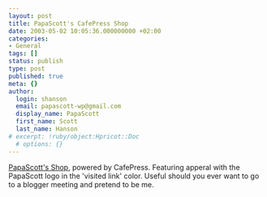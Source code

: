 ```yaml
---
layout: post
title: PapaScott's CafePress Shop
date: 2003-05-02 10:05:36.000000000 +02:00
categories:
- General
tags: []
status: publish
type: post
published: true
meta: {}
author:
  login: shanson
  email: papascott-wp@gmail.com
  display_name: PapaScott
  first_name: Scott
  last_name: Hanson
# excerpt: !ruby/object:Hpricot::Doc
  # options: {}
---
```

<p><a title="PapaScott's Shop | Powered by CafePress.com" href="http://www.cafeshops.com/papascott">PapaScott's Shop</a>, powered by CafePress. Featuring apperal with the PapaScott logo in the 'visited link' color. Useful should you ever want to go to a blogger meeting and pretend to be me.</p>
